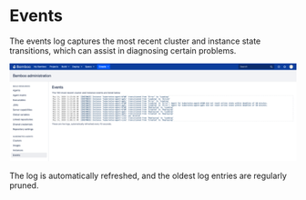 # Events

The events log captures the most recent cluster and instance state transitions, which can assist in diagnosing certain problems.

<kbd>![events-log](../../_media/screenshots/events_log.png "Events Log")</kbd>

The log is automatically refreshed, and the oldest log entries are regularly pruned.